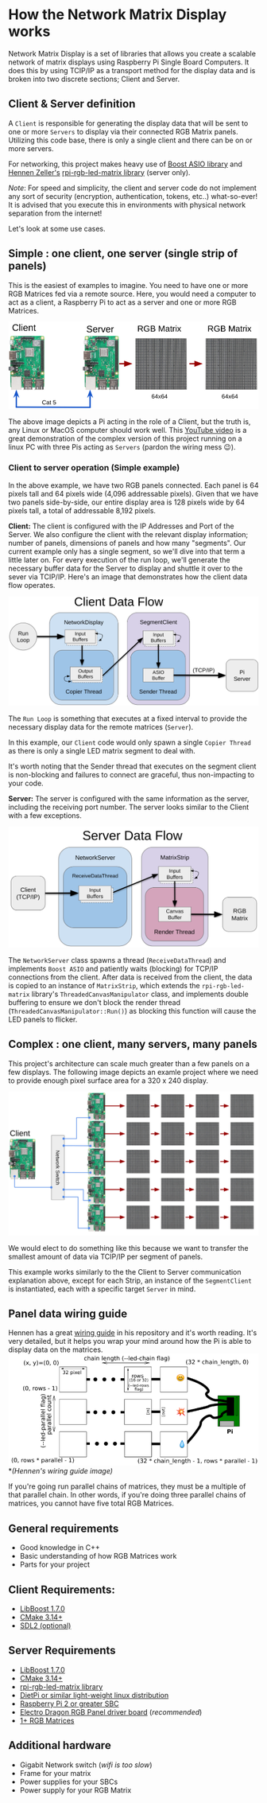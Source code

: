 # How the Network Matrix Display works

Network Matrix Display is a set of libraries that allows you create a scalable network of matrix displays using Raspberry Pi Single Board Computers.  It does this by using TCIP/IP as a transport method for the display data and is broken into two discrete sections; Client and Server.  

## Client & Server definition
A `Client` is responsible for generating the display data that will be sent to one or more `Servers` to display via their connected RGB Matrix panels. Utilizing this code base, there is only a single client and there can be on or more servers.

For networking, this project makes heavy use of [Boost ASIO library](https://www.boost.org/doc/libs/1_70_0/doc/html/boost_asio.html) and [Hennen Zeller's](https://github.com/hzeller) [rpi-rgb-led-matrix library](https://github.com/hzeller/rpi-rgb-led-matrix) (server only).

*Note*: For speed and simplicity, the client and server code do not implement any sort of security (encryption, authentication, tokens, etc..) what-so-ever! It is advised that you execute this in environments with physical network separation from the internet!

Let's look at some use cases.

## Simple : one client, one server (single strip of panels)
This is the easiest of examples to imagine. You need to have one or more RGB Matrices fed via a remote source.  Here, you would need a computer to act as a client, a Raspberry Pi to act as a server and one or more RGB Matrices.  

![simple-setup-1.png](./img/how_it_works/simple-setup-1.png)

The above image depicts a Pi acting in the role of a Client, but the truth is, any Linux or MacOS computer should work well.
This [YouTube video](https://www.youtube.com/watch?v=gTtBLEOPpsM) is a great demonstration of the complex version of this project running on a linux PC with three Pis acting as `Servers` (pardon the wiring mess 😉). 


### Client to server operation (Simple example)
In the above example, we have two RGB panels connected. Each panel is 64 pixels tall and 64 pixels wide (4,096 addressable pixels).  Given that we have two panels side-by-side, our entire display area is 128 pixels wide by 64 pixels tall, a total of addressable 8,192 pixels. 

__Client:__ The client is configured with the IP Addresses and Port of the Server. We also configure the client with the relevant display information; number of panels, dimensions of panels and how many "segments". Our current example only has a single segment, so we'll dive into that term a little later on.  For every execution of the run loop, we'll generate the necessary buffer data for the Server to display and shuttle it over to the sever via TCIP/IP. Here's an image that demonstrates how the client data flow operates.

![Client Data Flow image](./img/how_it_works/client-data-flow.png)

The `Run Loop` is something that executes at a fixed interval to provide the necessary display data for the remote matrices (`Server`). 

In this example, our `Client` code would only spawn a single `Copier Thread` as there is only a single LED matrix segment to deal with.

It's worth noting that the Sender thread that executes on the segment client is non-blocking and failures to connect are graceful, thus non-impacting to your code.

__Server:__ The server is configured with the same information as the server, including the receiving port number.  The server looks similar to the Client with a few exceptions.  

![Server Data Flow image](./img/how_it_works/server-data-flow.png)

The `NetworkServer` class spawns a thread (`ReceiveDataThread`) and implements `Boost ASIO` and patiently waits (blocking) for TCP/IP connections from the client.  After data is received from the client, the data is copied to an instance of `MatrixStrip`, which extends the `rpi-rgb-led-matrix` library's `ThreadedCanvasManipulator` class, and implements double buffering to ensure we don't block the render thread (`ThreadedCanvasManipulator::Run()`) as blocking this function will cause the LED panels to flicker.


## Complex : one client, many servers, many panels
This project's architecture can scale much greater than a few panels on a few displays.  The following image depicts an examle project where we need to provide enough pixel surface area for a 320 x 240 display.

![Complex Example Image](./img/how_it_works/complex-example.png)

We would elect to do something like this because we want to transfer the smallest amount of data via TCIP/IP per segment of panels.

This example works similarly to the the Client to Server communication explanation above, except for each Strip, an instance of the `SegmentClient` is instantiated, each with a specific target `Server` in mind.


## Panel data wiring guide

Hennen has a great [wiring guide](https://github.com/hzeller/rpi-rgb-led-matrix/blob/master/wiring.md) in his repository and it's worth reading.  It's very detailed, but it helps you wrap your mind around how the Pi is able to display data on the matrices. 
![Hennen's wiring guide image](../server/rpi-rgb-led-matrix/img/coordinates.png)
**(Hennen's wiring guide image)*

If you're going run parallel chains of matrices, they must be a multiple of that parallel chain. In other words, if you're doing three parallel chains of matrices, you cannot have five total RGB Matrices.


## General requirements 
- Good knowledge in C++
- Basic understanding of how RGB Matrices work
- Parts for your project

## Client Requirements:
- [LibBoost 1.7.0](https://dl.bintray.com/boostorg/release/1.70.0/source/boost_1_70_0.tar.gz)
- [CMake 3.14+](https://github.com/Kitware/CMake/releases/download/v3.14.4/cmake-3.14.4.tar.gz)
- [SDL2 (optional)](https://www.libsdl.org/download-2.0.php)

## Server Requirements
- [LibBoost 1.7.0](https://dl.bintray.com/boostorg/release/1.70.0/source/boost_1_70_0.tar.gz)
- [CMake 3.14+](https://github.com/Kitware/CMake/releases/download/v3.14.4/cmake-3.14.4.tar.gz)
- [rpi-rgb-led-matrix library](https://github.com/hzeller/rpi-rgb-led-matrix)
- [DietPi or similar light-weight linux distribution](https://dietpi.com/)
- [Raspberry Pi 2 or greater SBC](https://www.raspberrypi.org/products/raspberry-pi-3-model-b-plus/)
- [Electro Dragon RGB Panel driver board](https://www.electrodragon.com/product/rgb-matrix-panel-drive-board-raspberry-pi/) (*recommended*)
- [1+ RGB Matrices](https://www.adafruit.com/product/420)

## Additional hardware
- Gigabit Network switch (*wifi is too slow*)
- Frame for your matrix
- Power supplies for your SBCs
- Power supply for your RGB Matrix


